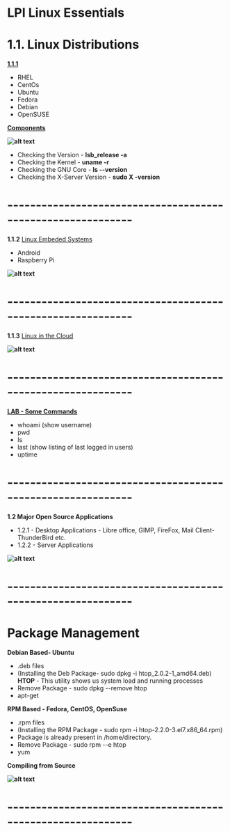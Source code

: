 # LPI Linux Essentials

# 1.1. Linux Distributions

<ins>**1.1.1**</ins> 
- RHEL
- CentOs
- Ubuntu
- Fedora
- Debian
- OpenSUSE

<ins>**Components**</ins>

**![alt text](https://github.com/shubhdev79/LinuxCommands/blob/master/Components.png)**

- Checking the Version - **lsb_release -a**
- Checking the Kernel - **uname -r**
- Checking the GNU Core - **ls --version**
- Checking the X-Server Version - **sudo X -version**
# ------------------------------------------------------------

**1.1.2**
<ins> Linux Embeded Systems </ins>
- Android
- Raspberry Pi

**![alt text](https://github.com/shubhdev79/LinuxCommands/blob/master/1.1.2.png)**

# ------------------------------------------------------------

**1.1.3**
<ins> Linux in the Cloud </ins>

**![alt text](https://github.com/shubhdev79/LinuxCommands/blob/master/1.1.3.png)**

# ------------------------------------------------------------

<ins>**LAB - Some Commands**</ins>
- whoami (show username)
- pwd
- ls
- last (show listing of last logged in users)
- uptime 

# ------------------------------------------------------------

**1.2 Major Open Source Applications**

- 1.2.1 - Desktop Applications - Libre office, GIMP, FireFox, Mail Client- ThunderBird etc.
- 1.2.2 - Server Applications 

**![alt text](https://github.com/shubhdev79/LinuxCommands/blob/master/1.2.2.png)**

# ------------------------------------------------------------

# Package Management
**Debian Based- Ubuntu**
- .deb files
- (Installing the Deb Package- sudo dpkg -i htop_2.0.2-1_amd64.deb)
**HTOP** - This utility shows us system load and running processes
- Remove Package - sudo dpkg --remove htop
- apt-get

**RPM Based - Fedora, CentOS, OpenSuse**
- .rpm files
- (Installing the RPM Package - sudo rpm -i htop-2.2.0-3.el7.x86_64.rpm)
- Package is already present in /home/directory.
- Remove Package - sudo rpm --e htop
- yum 

**Compiling from Source**

**![alt text](https://github.com/shubhdev79/LinuxLPI-Course/blob/master/PackageInstall.png)**

# ------------------------------------------------------------

